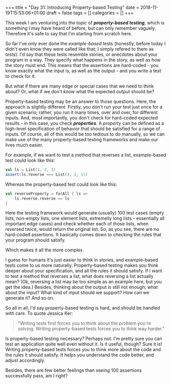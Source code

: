 +++
title = "Day 31: Introducing Property-based Testing"
date = 2018-11-19T15:53:06+01:00
draft = false
tags = []
categories = []
+++

This week I am venturing into the topic of ___property-based testing___, which is something I may have heard of before, but can only remember vaguely. Therefore it's safe to say that I'm starting from scratch here.

So far I've only ever done the _example-based_ tests (honestly, before today I didn't even know they were called like that; I simply refered to them as _tests_). I'd say that these tests resemble stories, or anecdotes about your program in a way. They specify what happens in the story, as well as how the story must end. This means that the assertions are hard-coded - you know exactly what the input is, as well as the output - and you write a test to check for it.

But what if there are many edge or special cases that we need to think about? Or, what if we don't _know_ what the expected output should be?

Property-based testing may be an answer to those questions. Here, the approach is slightly different. Firstly, you don't run your test just once for a given scenario; rather, you run it many times, over and over, for different inputs. And, most importantly, you don't check for hard-coded expected results - in this case, you check ___properties___. A _property_ can be defined as a high-level specification of behavior that should be satisfied for a range of inputs. Of course, all of this would be too tedious to do manually, so we can make use of the many property-based testing frameworks and make our lives much easier.  

For example, if we want to test a method that reverses a list, example-based test could look like this:

``` scala
val ls = List(1, 2, 3)
assert(ls.reverse === List(3, 2, 1))
```

Whereas the property-based test could look like this:

``` scala
val reverseProperty = forAll { ls =>
    ls.reverse.reverse == ls
}
```

Here the testing framework would generate (usually) 100 test cases (empty lists, non-empty lists, one element lists, extremelly long lists - essentially all important edge cases) and check whether each of those lists, when reversed twice, would return the original list. So, as you see, there are no hard-coded assertions. It basically comes down to checking the rules that your program should satisfy.

Which makes it all the more complex.

I guess for humans it's just easier to think in stories, and example-based tests come to us more naturally. Property-based testing makes you think deeper about your specification, and all the rules it should satisfy. If I want to test a method that reverses a list, what does reversing a list actually mean? (Ok, reversing a list may be too simple as an example here, but you get the idea.) Besides, thinking about the output is still not enough; what about the input? What kind of input should we support? How can we generate it? And so on.

So all in all, I'd say property-based testing is hard, and should be handled with care. To quote Jessica Ker: 

> "Writing tests first forces you to think about the problem you're solving. Writing property-based tests forces you to think way harder."

Is property-based testing necessary? Perhaps not. I'm pretty sure you can test an application quite well even without it. Is it useful, though? Sure it is! Writing property-based tests forces you to think more about the code and the rules it should satisfy. It helps you understand the code better, and adjust accordingly.

Besides, there are few better feelings than seeing 100 assertions successfully pass, am I right?